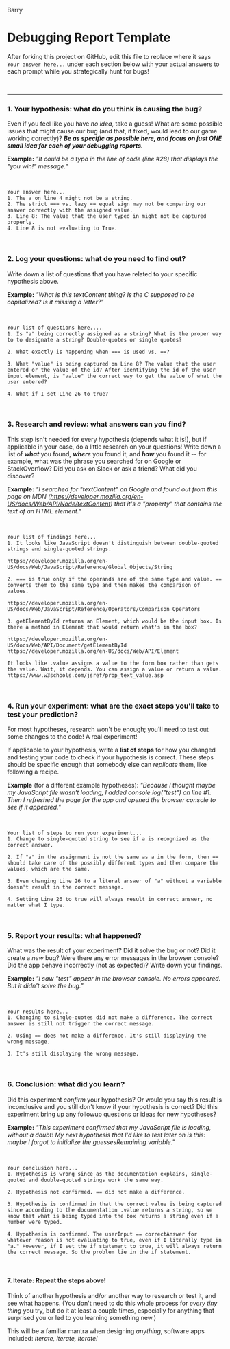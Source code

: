 Barry

# Debugging Report Template

After forking this project on GitHub, edit this file to replace where it says `Your answer here...` under each section below with your actual answers to each prompt while you strategically hunt for bugs!

<br/>
<hr/>

### 1. Your hypothesis: what do you think is causing the bug?

Even if you feel like you have *no idea*, take a guess! What are some possible issues that might cause our bug (and that, if fixed, would lead to our game working correctly)? ***Be as specific as possible here, and focus on just ONE small idea for each of your debugging reports.***

**Example:** *"It could be a typo in the line of code (line #28) that displays the "you win!" message."*

<br/>

```
Your answer here...
1. The a on line 4 might not be a string.
2. The strict === vs. lazy == equal sign may not be comparing our answer correctly with the assigned value.
3. Line 8: The value that the user typed in might not be captured properly.
4. Line 8 is not evaluating to True.

```


<br/>

### 2. Log your questions: what do you need to find out?

Write down a list of questions that you have related to your specific hypothesis above.

**Example:** *"What is this textContent thing? Is the C supposed to be capitalized? Is it missing a letter?"*


<br/>

```
Your list of questions here....
1. Is "a" being correctly assigned as a string? What is the proper way to to designate a string? Double-quotes or single quotes?

2. What exactly is happening when === is used vs. ==?

3. What "value" is being captured on Line 8? The value that the user entered or the value of the id? After identifying the id of the user input element, is "value" the correct way to get the value of what the user entered?

4. What if I set Line 26 to true?
```

<br/>

### 3. Research and review: what answers can you find?

This step isn't needed for every hypothesis (depends what it is!), but if applicable in your case, do a little research on your questions! Write down a list of ***what*** you found, ***where*** you found it, and ***how*** you found it -- for example, what was the phrase you searched for on Google or StackOverflow? Did you ask on Slack or ask a friend? What did you discover?

**Example:** *"I searched for "textContent" on Google and found out from this page on MDN (https://developer.mozilla.org/en-US/docs/Web/API/Node/textContent) that it's a "property" that contains the text of an HTML element."*

<br/>

```
Your list of findings here...
1. It looks like JavaScript doesn't distinguish between double-quoted strings and single-quoted strings.

https://developer.mozilla.org/en-US/docs/Web/JavaScript/Reference/Global_Objects/String

2. === is true only if the operands are of the same type and value. == converts them to the same type and then makes the comparison of values.

https://developer.mozilla.org/en-US/docs/Web/JavaScript/Reference/Operators/Comparison_Operators

3. getElementById returns an Element, which would be the input box. Is there a method in Element that would return what's in the box?

https://developer.mozilla.org/en-US/docs/Web/API/Document/getElementById
https://developer.mozilla.org/en-US/docs/Web/API/Element

It looks like .value assigns a value to the form box rather than gets the value. Wait, it depends. You can assign a value or return a value.
https://www.w3schools.com/jsref/prop_text_value.asp

```

<br/>


### 4. Run your experiment: what are the exact steps you'll take to test your prediction?

For most hypotheses, research won't be enough; you'll need to test out some changes to the code! A real experiment!

If applicable to your hypothesis, write a **list of steps** for how you changed and testing your code to check if your hypothesis is correct. These steps should be specific enough that somebody else can *replicate* them, like following a recipe.

**Example** (for a different example hypotheses): *"Because I thought maybe my JavaScript file wasn't loading, I added console.log("test") on line #1. Then I refreshed the page for the app and opened the browser console to see if it appeared."*

<br/>

```
Your list of steps to run your experiment...
1. Change to single-quoted string to see if a is recognized as the correct answer.

2. If "a" in the assignment is not the same as a in the form, then == should take care of the possibly different types and then compare the values, which are the same.

3. Even changing Line 26 to a literal answer of "a" without a variable doesn't result in the correct message.

4. Setting Line 26 to true will always result in correct answer, no matter what I type.
```

<br/>

### 5. Report your results: what happened?

What was the result of your experiment? Did it solve the bug or not? Did it create a *new* bug? Were there any error messages in the browser console? Did the app behave incorrectly (not as expected)? Write down your findings.

**Example:** *"I saw "test" appear in the browser console. No errors appeared. But it didn't solve the bug."*

<br/>

```
Your results here...
1. Changing to single-quotes did not make a difference. The correct answer is still not trigger the correct message.

2. Using == does not make a difference. It's still displaying the wrong message.

3. It's still displaying the wrong message.

```

<br/>

### 6. Conclusion: what did you learn?

Did this experiment *confirm* your hypothesis? Or would you say this result is inconclusive and you still don't know if your hypothesis is correct? Did this experiment bring up any followup questions or ideas for new hypotheses?

**Example:** *"This experiment confirmed that my JavaScript file is loading, without a doubt! My next hypothesis that I'd like to test later on is this: maybe I forgot to initialize the guessesRemaining variable."*

<br/>

```
Your conclusion here...
1. Hypothesis is wrong since as the documentation explains, single-quoted and double-quoted strings work the same way.

2. Hypothesis not confirmed. == did not make a difference.

3. Hypothesis is confirmed in that the correct value is being captured since according to the documentation .value returns a string, so we know that what is being typed into the box returns a string even if a number were typed.

4. Hypothesis is confirmed. The userInput == correctAnswer for whatever reason is not evaluating to true, even if I literally type in "a." However, if I set the if statement to true, it will always return the correct message. So the problem lie in the if statement.
```

<br/>

#### 7. Iterate: Repeat the steps above!

Think of another hypothesis and/or another way to research or test it, and see what happens. (You don't need to do this whole process for *every tiny thing* you try, but do it at least a couple times, especially for anything that surprised you or led to you learning something new.)

This will be a familiar mantra when designing *anything*, software apps included: *Iterate, iterate, iterate!*
